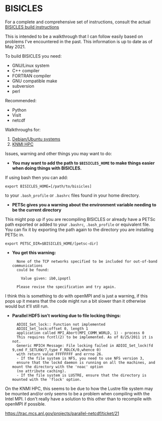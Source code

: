 # BISICLES

For a complete and comprehensive set of instructions, consult the actual [BISICLES build instructions](http://davis.lbl.gov/Manuals/BISICLES-DOCS/index.html)

This is intended to be a walkthrough that I can follow easily based on problems I've encountered in the past. 
This information is up to date as of May 2021. 

To build BISICLES you need:
* GNU/Linux system
* C++ compiler
* FORTRAN compiler
* GNU compatible make
* subversion 
* perl

Recommended:
* Python
* VisIt
* netcdf

Walkthroughs for:
1. [Debian/Ubuntu systems](https://clairedons.github.io/bisicles_debian)
2. [KNMI HPC](https://clairedons.github.io/bisicles_knmi)

Issues, warning and other things you may want to do:

* **You may want to add the path to `$BISICLES_HOME` to make things easier when doing things with BISICLES.** 

If using bash then you can add:

`export BISICLES_HOME=[/path/to/bisicles]`

to your `.bash_profile` or `.bashrc` files found in your home directory.

* **PETSc gives you a warning about the environment variable needing to be the current directory**

This might pop up if you are recompiling BISICLES or already have a PETSc path exported or added to your `.bashrc`, `.bash_profile` or equivalent file. You can fix it by exporting the path again to the directory you are installing PETSc in. 

`export PETSC_DIR=$BISICLES_HOME/[petsc-dir]`

* **You get this warning:**

        None of the TCP networks specified to be included for out-of-band communications
        could be found:

          Value given: ib0,ipoptl

        Please revise the specification and try again.

I think this is something to do with openMPI and is just a warning, if this pops up it means that the code might run a bit slower than it otherwise would but it'll still run. 

* **Parallel HDF5 isn't working due to file locking things:**

        ADIOI_Set_lock:: Function not implemented
        ADIOI_Set_lock:offset 0, length 1
        application called MPI_Abort(MPI_COMM_WORLD, 1) - process 0
        This requires fcntl(2) to be implemented. As of 8/25/2011 it is not. 
        Generic MPICH Message: File locking failed in ADIOI_Set_lock(fd 9,cmd F_SETLKW/7,type F_RDLCK/0,whence 0) 
        with return value FFFFFFFF and errno 26.
        - If the file system is NFS, you need to use NFS version 3, 
        ensure that the lockd daemon is running on all the machines, and mount the directory with the 'noac' option 
        (no attribute caching).
        - If the file system is LUSTRE, ensure that the directory is mounted with the 'flock' option.

On the KNMI HPC, this seems to be due to how the Lustre file system may be mounted and/or only seems to be a problem when compiling with the Intel MPI. I don't really have a solution to this other than to recompile with openMPI if possible. 

https://trac.mcs.anl.gov/projects/parallel-netcdf/ticket/21
